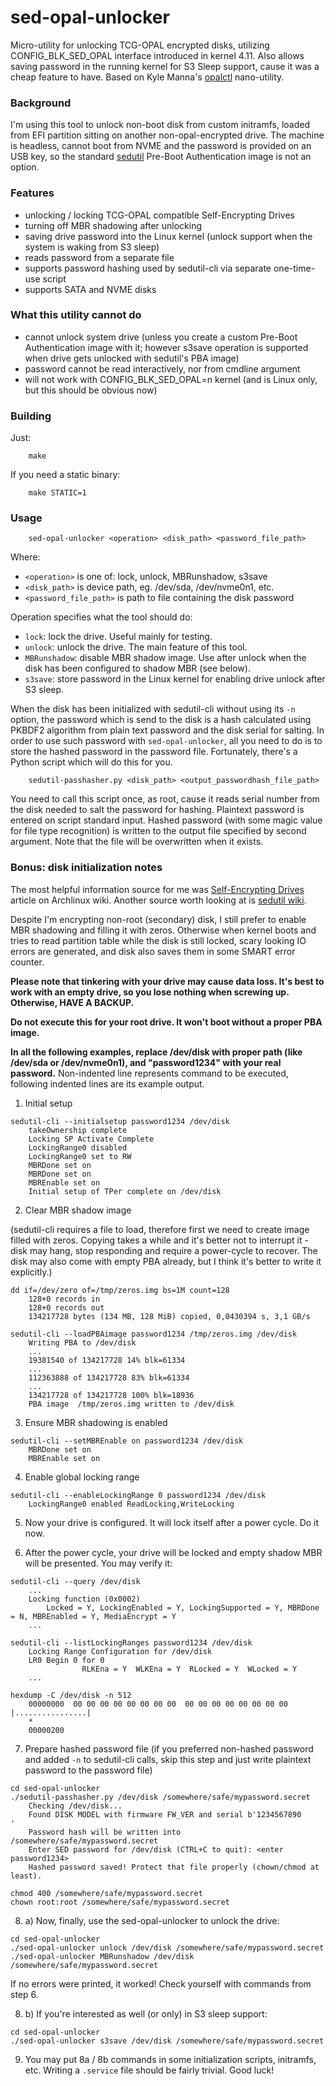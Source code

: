 # sed-opal-unlocker

Micro-utility for unlocking TCG-OPAL encrypted disks, utilizing CONFIG_BLK_SED_OPAL interface introduced in kernel 4.11. Also allows saving password in the running kernel for S3 Sleep support, cause it was a cheap feature to have. Based on Kyle Manna's [opalctl](https://github.com/kylemanna/opalctl) nano-utility.


### Background

I'm using this tool to unlock non-boot disk from custom initramfs, loaded from EFI partition sitting on another non-opal-encrypted drive. The machine is headless, cannot boot from NVME and the password is provided on an USB key, so the standard [sedutil](https://github.com/Drive-Trust-Alliance/sedutil) Pre-Boot Authentication image is not an option.


### Features

- unlocking / locking TCG-OPAL compatible Self-Encrypting Drives
- turning off MBR shadowing after unlocking
- saving drive password into the Linux kernel (unlock support when the system is waking from S3 sleep)
- reads password from a separate file
- supports password hashing used by sedutil-cli via separate one-time-use script
- supports SATA and NVME disks


### What this utility cannot do

- cannot unlock system drive (unless you create a custom Pre-Boot Authentication image with it; however s3save operation is supported when drive gets unlocked with sedutil's PBA image)
- password cannot be read interactively, nor from cmdline argument
- will not work with CONFIG_BLK_SED_OPAL=n kernel (and is Linux only, but this should be obvious now)


### Building

Just:

```
    make
```

If you need a static binary:

```
    make STATIC=1
```


### Usage

```
    sed-opal-unlocker <operation> <disk_path> <password_file_path>
```

Where:
- `<operation>` is one of: lock, unlock, MBRunshadow, s3save
- `<disk_path>` is device path, eg. /dev/sda, /dev/nvme0n1, etc.
- `<password_file_path>` is path to file containing the disk password

Operation specifies what the tool should do:
- `lock`: lock the drive. Useful mainly for testing.
- `unlock`: unlock the drive. The main feature of this tool.
- `MBRunshadow`: disable MBR shadow image. Use after unlock when the disk has been configured to shadow MBR (see below).
- `s3save`: store password in the Linux kernel for enabling drive unlock after S3 sleep.

When the disk has been initialized with sedutil-cli without using its `-n` option, the password which is send to the disk is a hash calculated using PKBDF2 algorithm from plain text password and the disk serial for salting. In order to use such password with `sed-opal-unlocker`, all you need to do is to store the hashed password in the password file. Fortunately, there's a Python script which will do this for you.

```
    sedutil-passhasher.py <disk_path> <output_passwordhash_file_path>
```

You need to call this script once, as root, cause it reads serial number from the disk needed to salt the password for hashing. Plaintext password is entered on script standard input. Hashed password (with some magic value for file type recognition) is written to the output file specified by second argument. Note that the file will be overwritten when it exists.


### Bonus: disk initialization notes

The most helpful information source for me was [Self-Encrypting Drives](https://wiki.archlinux.org/index.php/Self-Encrypting_Drives) article on Archlinux wiki. Another source worth looking at is [sedutil wiki](https://github.com/Drive-Trust-Alliance/sedutil/wiki).

Despite I'm encrypting non-root (secondary) disk, I still prefer to enable MBR shadowing and filling it with zeros. Otherwise when kernel boots and tries to read partition table while the disk is still locked, scary looking IO errors are generated, and disk also saves them in some SMART error counter.

**Please note that tinkering with your drive may cause data loss. It's best to work with an empty drive, so you lose nothing when screwing up. Otherwise, HAVE A BACKUP.**

**Do not execute this for your root drive. It won't boot without a proper PBA image.**

**In all the following examples, replace /dev/disk with proper path (like /dev/sda or /dev/nvme0n1), and "password1234" with your real password.** Non-indented line represents command to be executed, following indented lines are its example output.


1. Initial setup

```
sedutil-cli --initialsetup password1234 /dev/disk
    takeOwnership complete
    Locking SP Activate Complete
    LockingRange0 disabled
    LockingRange0 set to RW
    MBRDone set on
    MBRDone set on
    MBREnable set on
    Initial setup of TPer complete on /dev/disk
```

2. Clear MBR shadow image

(sedutil-cli requires a file to load, therefore first we need to create image filled with zeros. Copying takes a while and it's better not to interrupt it - disk may hang, stop responding and require a power-cycle to recover. The disk may also come with empty PBA already, but I think it's better to write it explicitly.)

```
dd if=/dev/zero of=/tmp/zeros.img bs=1M count=128
    128+0 records in
    128+0 records out
    134217728 bytes (134 MB, 128 MiB) copied, 0,0430394 s, 3,1 GB/s

sedutil-cli --loadPBAimage password1234 /tmp/zeros.img /dev/disk
    Writing PBA to /dev/disk
    ...
    19381540 of 134217728 14% blk=61334
    ...
    112363888 of 134217728 83% blk=61334
    ...
    134217728 of 134217728 100% blk=18936
    PBA image  /tmp/zeros.img written to /dev/disk
```

3. Ensure MBR shadowing is enabled

```
sedutil-cli --setMBREnable on password1234 /dev/disk
    MBRDone set on
    MBREnable set on
```

4. Enable global locking range

```
sedutil-cli --enableLockingRange 0 password1234 /dev/disk
    LockingRange0 enabled ReadLocking,WriteLocking
```

5. Now your drive is configured. It will lock itself after a power cycle. Do it now.

6. After the power cycle, your drive will be locked and empty shadow MBR will be presented. You may verify it:

```
sedutil-cli --query /dev/disk
    ...
    Locking function (0x0002)
        Locked = Y, LockingEnabled = Y, LockingSupported = Y, MBRDone = N, MBREnabled = Y, MediaEncrypt = Y
    ...

sedutil-cli --listLockingRanges password1234 /dev/disk
    Locking Range Configuration for /dev/disk
    LR0 Begin 0 for 0
                RLKEna = Y  WLKEna = Y  RLocked = Y  WLocked = Y
    ...

hexdump -C /dev/disk -n 512
    00000000  00 00 00 00 00 00 00 00  00 00 00 00 00 00 00 00  |................|
    *
    00000200
```

7. Prepare hashed password file (if you preferred non-hashed password and added `-n` to sedutil-cli calls, skip this step and just write plaintext password to the password file)

```
cd sed-opal-unlocker
./sedutil-passhasher.py /dev/disk /somewhere/safe/mypassword.secret
    Checking /dev/disk...
    Found DISK MODEL with firmware FW_VER and serial b'1234567890           '
    Password hash will be written into /somewhere/safe/mypassword.secret
    Enter SED password for /dev/disk (CTRL+C to quit): <enter password1234>
    Hashed password saved! Protect that file properly (chown/chmod at least).

chmod 400 /somewhere/safe/mypassword.secret
chown root:root /somewhere/safe/mypassword.secret
```

8. a) Now, finally, use the sed-opal-unlocker to unlock the drive:

```
cd sed-opal-unlocker
./sed-opal-unlocker unlock /dev/disk /somewhere/safe/mypassword.secret
./sed-opal-unlocker MBRunshadow /dev/disk /somewhere/safe/mypassword.secret
```

If no errors were printed, it worked! Check yourself with commands from step 6.

8. b) If you're interested as well (or only) in S3 sleep support:

```
cd sed-opal-unlocker
./sed-opal-unlocker s3save /dev/disk /somewhere/safe/mypassword.secret
```

9. You may put 8a / 8b commands in some initialization scripts, initramfs, etc. Writing a `.service` file should be fairly trivial. Good luck!
